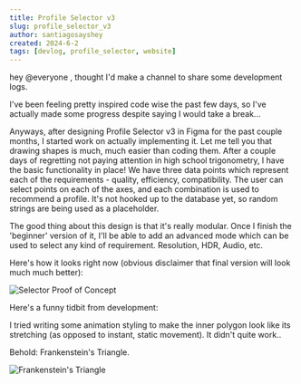 ```yaml
---
title: Profile Selector v3
slug: profile_selector_v3
author: santiagosayshey
created: 2024-6-2
tags: [devlog, profile_selector, website]
---
```


hey @everyone , thought I'd make a channel to share some development logs.

I've been feeling pretty inspired code wise the past few days, so I've actually made some progress despite saying I would take a break...

Anyways, after designing Profile Selector v3 in Figma for the past couple months, I started work on actually implementing it. Let me tell you that drawing shapes is much, much easier than coding them. After a couple days of regretting not paying attention in high school trigonometry, I have the basic functionality in place! We have three data points which represent each of the requirements - quality, efficiency, compatibility. The user can select points on each of the axes, and each combination is used to recommend a profile. It's not hooked up to the database yet, so random strings are being used as a placeholder.

The good thing about this design is that it's really modular. Once I finish the 'beginner' version of it, I'll be able to add an advanced mode which can be used to select any kind of requirement. Resolution, HDR, Audio, etc.

Here's how it looks right now (obvious disclaimer that final version will look much much better):

![Selector Proof of Concept](https://streamable.com/2uprnl)

Here's a funny tidbit from development:

I tried writing some animation styling to make the inner polygon look like its stretching (as opposed to instant, static movement). It didn't quite work..

Behold: Frankenstein's Triangle.

![Frankenstein's Triangle](https://streamable.com/z70sj8)
